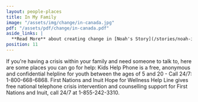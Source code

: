 ```yaml
---
layout: people-places
title: In My Family
image: "/assets/img/change/in-canada.jpg"
pdf: "/assets/pdf/change/in-canada.pdf"
aside_links: |
  **Read More** about creating change in [Noah's Story](/stories/noah-irvine) by [Contacting Decision Makers](/strategy/contact-decision-makers)
position: 11
---
```


If you're having a crisis within your family and need someone to talk to, here are some places you can go for help: Kids Help Phone is a free, anonymous and confidential helpline for youth between the ages of 5 and 20 - Call 24/7: 1-800-668-6868. First Nations and Inuit Hope for Wellness Help Line gives free national telephone crisis intervention and counselling support for First Nations and Inuit, call 24/7 at 1-855-242-3310.
